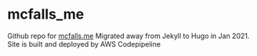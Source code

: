 # mcfalls_me

Github repo for [mcfalls.me](http://mcfalls.me)
Migrated away from Jekyll to Hugo in Jan 2021.
Site is built and deployed by AWS Codepipeline